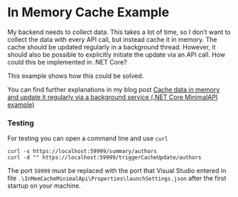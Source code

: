 # In Memory Cache Example

My backend needs to collect data. This takes a lot of time, so I don’t want to collect the data with every API call, but instead cache it in memory. The cache should be updated regularly in a background thread. However, it should also be possible to explicitly initiate the update via an API call. How could this be implemented in .NET Core?

This example shows how this could be solved.

You can find further explanations in my blog post [Cache data in memory and update it regularly via a background service (.NET Core MinimalAPI example)](https://frank.woopec.net/2023/03/18/background-service-in-mem-cache.html) 

### Testing

For testing you can open a command line and use `curl`

```
curl -s https://localhost:59999/summary/authors
curl -d "" https://localhost:59999/triggerCacheUpdate/authors
```

The port `59999` must be replaced with the port that Visual Studio entered in file `.\InMemCacheMinimalApi\Properties\launchSettings.json` after the first startup on your machine. 